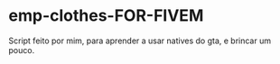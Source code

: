 # emp-clothes-FOR-FIVEM
Script feito por mim, para aprender a usar natives do gta, e brincar um pouco.
